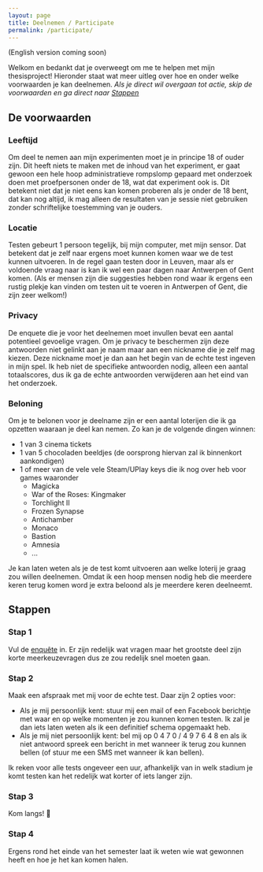 ```yaml
---
layout: page
title: Deelnemen / Participate
permalink: /participate/
---
```

(English version coming soon)

Welkom en bedankt dat je overweegt om me te helpen met mijn thesisproject!
Hieronder staat wat meer uitleg over hoe en onder welke voorwaarden je kan deelnemen.
*Als je direct wil overgaan tot actie, skip de voorwaarden en ga direct naar [Stappen](#stappen)*

## De voorwaarden ##

### Leeftijd ###
Om deel te nemen aan mijn experimenten moet je in principe 18 of ouder zijn. Dit heeft niets te maken met de inhoud van het experiment, er gaat gewoon een hele hoop administratieve rompslomp gepaard met onderzoek doen met proefpersonen onder de 18, wat dat experiment ook is.
Dit betekent niet dat je niet eens kan komen proberen als je onder de 18 bent, dat kan nog altijd, ik mag alleen de resultaten van je sessie niet gebruiken zonder schriftelijke toestemming van je ouders.

### Locatie ###
Testen gebeurt 1 persoon tegelijk, bij mijn computer, met mijn sensor. Dat betekent dat je zelf naar ergens moet kunnen komen waar we de test kunnen uitvoeren.
In de regel gaan testen door in Leuven, maar als er voldoende vraag naar is kan ik wel een paar dagen naar Antwerpen of Gent komen. (Als er mensen zijn die suggesties hebben rond waar ik ergens een rustig plekje kan vinden om testen uit te voeren in Antwerpen of Gent, die zijn zeer welkom!)

### Privacy ###
De enquete die je voor het deelnemen moet invullen bevat een aantal potentieel gevoelige vragen. Om je privacy te beschermen zijn deze antwoorden niet gelinkt aan je naam maar aan een nickname die je zelf mag kiezen. Deze nickname moet je dan aan het begin van de echte test ingeven in mijn spel. Ik heb niet de specifieke antwoorden nodig, alleen een aantal totaalscores, dus ik ga de echte antwoorden verwijderen aan het eind van het onderzoek.

### Beloning ###
Om je te belonen voor je deelname zijn er een aantal loterijen die ik ga opzetten waaraan je deel kan nemen. Zo kan je de volgende dingen winnen:

* 1 van 3 cinema tickets
* 1 van 5 chocoladen beeldjes (de oorsprong hiervan zal ik binnenkort  aankondigen)
* 1 of meer van de vele vele Steam/UPlay keys die ik nog over heb voor games waaronder
    + Magicka
    + War of the Roses: Kingmaker
    + Torchlight II
    + Frozen Synapse
    + Antichamber
    + Monaco
    + Bastion
    + Amnesia
    + ...

Je kan laten weten als je de test komt uitvoeren aan welke loterij je graag zou willen deelnemen. Omdat ik een hoop mensen nodig heb die meerdere keren terug komen word je extra beloond als je meerdere keren deelneemt.

## <a name="stappen"></a>Stappen ##

### Stap 1 ###
Vul de [enquête](http://goo.gl/forms/1M5kEti67Y) in. Er zijn redelijk wat vragen maar het grootste deel zijn korte meerkeuzevragen dus ze zou redelijk snel moeten gaan.

### Stap 2 ###
Maak een afspraak met mij voor de echte test.
Daar zijn 2 opties voor:

-    Als je mij persoonlijk kent: stuur mij een mail of een Facebook berichtje 
     met waar en op welke momenten je zou kunnen komen testen. Ik zal je dan 
     iets laten weten als ik een definitief schema opgemaakt heb.
-    Als je mij niet persoonlijk kent: bel mij op 0 4 7 0 / 4 9 7 6 4 8 en als 
     ik niet antwoord spreek een bericht in met wanneer ik terug zou kunnen 
     bellen (of stuur me een SMS met wanneer ik kan bellen).

Ik reken voor alle tests ongeveer een uur, afhankelijk van in welk stadium je komt testen kan het redelijk wat korter of iets langer zijn.

### Stap 3 ###
Kom langs! 🙂

### Stap 4 ###
Ergens rond het einde van het semester laat ik weten wie wat gewonnen heeft en hoe je het kan komen halen.
